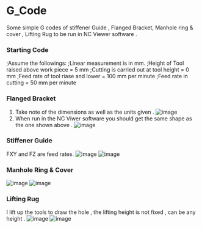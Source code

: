 # G_Code
Some simple G codes of stiffener Guide , Flanged Bracket, Manhole ring &amp; cover , Lifting Rug  to be run in NC Viewer software .
### Starting Code 
;Assume the followings:
;Linear measurement is in mm.
;Height of Tool raised above work piece = 5 mm
;Cutting is carried out at tool height = 0 mm
;Feed rate of tool riase and lower = 100 mm per minute
;Feed rate in cutting = 50 mm per minute

### Flanged Bracket
1. Take note of the dimensions as well as the units given .
![image](https://github.com/user-attachments/assets/748e4c66-a196-4ea9-93d4-b3a45e573654)
2. When run in the NC Viwer software you should get the same shape as the one shown above .
![image](https://github.com/user-attachments/assets/f102aa12-54d2-4542-88bc-5e96ebf757a4)
### Stiffener Guide 
FXY and FZ are feed rates.
![image](https://github.com/user-attachments/assets/8e6d61f1-bd4f-48da-974a-7fe2d0a005f3)
![image](https://github.com/user-attachments/assets/f0f95240-c684-407e-99ee-a6abb1c7409a)
### Manhole Ring & Cover
![image](https://github.com/user-attachments/assets/4c133ba7-d6b7-43a9-9a13-6026396d32e7)
![image](https://github.com/user-attachments/assets/e327f3c4-1d21-4f61-b732-d696056e0d4b)
### Lifting Rug
I lift up the tools to draw the hole , the lifting height is not fixed , can be any height .
![image](https://github.com/user-attachments/assets/dbe7942a-348d-4924-b55d-2f821716b9b3)
![image](https://github.com/user-attachments/assets/0b0e44b7-dc64-4406-8189-2c36d6fad130)
